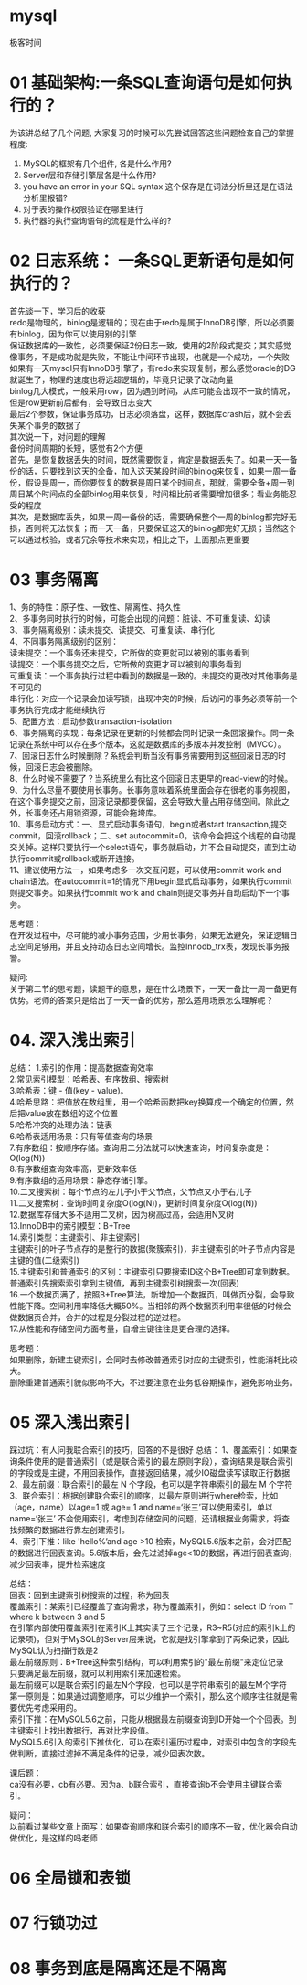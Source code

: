 # mysql
极客时间
# 01 基础架构:一条SQL查询语句是如何执行的？
为该讲总结了几个问题, 大家复习的时候可以先尝试回答这些问题检查自己的掌握程度:  
1. MySQL的框架有几个组件, 各是什么作用?   
2. Server层和存储引擎层各是什么作用?  
3. you have an error in your SQL syntax 这个保存是在词法分析里还是在语法分析里报错?  
4. 对于表的操作权限验证在哪里进行  
5. 执行器的执行查询语句的流程是什么样的?  

# 02 日志系统： 一条SQL更新语句是如何执行的？  
首先谈一下，学习后的收获  
redo是物理的，binlog是逻辑的；现在由于redo是属于InnoDB引擎，所以必须要有binlog，因为你可以使用别的引擎  
保证数据库的一致性，必须要保证2份日志一致，使用的2阶段式提交；其实感觉像事务，不是成功就是失败，不能让中间环节出现，也就是一个成功，一个失败  
如果有一天mysql只有InnoDB引擎了，有redo来实现复制，那么感觉oracle的DG就诞生了，物理的速度也将远超逻辑的，毕竟只记录了改动向量  
binlog几大模式，一般采用row，因为遇到时间，从库可能会出现不一致的情况，但是row更新前后都有，会导致日志变大  
最后2个参数，保证事务成功，日志必须落盘，这样，数据库crash后，就不会丢失某个事务的数据了  
其次说一下，对问题的理解  
备份时间周期的长短，感觉有2个方便  
首先，是恢复数据丢失的时间，既然需要恢复，肯定是数据丢失了。如果一天一备份的话，只要找到这天的全备，加入这天某段时间的binlog来恢复，如果一周一备份，假设是周一，而你要恢复的数据是周日某个时间点，那就，需要全备+周一到周日某个时间点的全部binlog用来恢复，时间相比前者需要增加很多；看业务能忍受的程度  
其次，是数据库丢失，如果一周一备份的话，需要确保整个一周的binlog都完好无损，否则将无法恢复；而一天一备，只要保证这天的binlog都完好无损；当然这个可以通过校验，或者冗余等技术来实现，相比之下，上面那点更重要  
# 03 事务隔离
1、务的特性：原子性、一致性、隔离性、持久性  
2、多事务同时执行的时候，可能会出现的问题：脏读、不可重复读、幻读  
3、事务隔离级别：读未提交、读提交、可重复读、串行化  
4、不同事务隔离级别的区别：  
	读未提交：一个事务还未提交，它所做的变更就可以被别的事务看到  
	读提交：一个事务提交之后，它所做的变更才可以被别的事务看到  
	可重复读：一个事务执行过程中看到的数据是一致的。未提交的更改对其他事务是不可见的  
	串行化：对应一个记录会加读写锁，出现冲突的时候，后访问的事务必须等前一个事务执行完成才能继续执行  
5、配置方法：启动参数transaction-isolation  
6、事务隔离的实现：每条记录在更新的时候都会同时记录一条回滚操作。同一条记录在系统中可以存在多个版本，这就是数据库的多版本并发控制（MVCC）。  
7、回滚日志什么时候删除？系统会判断当没有事务需要用到这些回滚日志的时候，回滚日志会被删除。  
8、什么时候不需要了？当系统里么有比这个回滚日志更早的read-view的时候。  
9、为什么尽量不要使用长事务。长事务意味着系统里面会存在很老的事务视图，在这个事务提交之前，回滚记录都要保留，这会导致大量占用存储空间。除此之外，长事务还占用锁资源，可能会拖垮库。  
10、事务启动方式：一、显式启动事务语句，begin或者start transaction,提交commit，回滚rollback；二、set autocommit=0，该命令会把这个线程的自动提交关掉。这样只要执行一个select语句，事务就启动，并不会自动提交，直到主动执行commit或rollback或断开连接。  
11、建议使用方法一，如果考虑多一次交互问题，可以使用commit work and chain语法。在autocommit=1的情况下用begin显式启动事务，如果执行commit则提交事务。如果执行commit work and chain则提交事务并自动启动下一个事务。  

思考题：  
在开发过程中，尽可能的减小事务范围，少用长事务，如果无法避免，保证逻辑日志空间足够用，并且支持动态日志空间增长。监控Innodb_trx表，发现长事务报警。  

疑问:  
关于第二节的思考题，读题干的意思，是在什么场景下，一天一备比一周一备更有优势。老师的答案只是给出了一天一备的优势，那么适用场景怎么理解呢？  

# 04. 深入浅出索引  
总结：
1.索引的作用：提高数据查询效率  
2.常见索引模型：哈希表、有序数组、搜索树  
3.哈希表：键 - 值(key - value)。  
4.哈希思路：把值放在数组里，用一个哈希函数把key换算成一个确定的位置，然后把value放在数组的这个位置  
5.哈希冲突的处理办法：链表  
6.哈希表适用场景：只有等值查询的场景  
7.有序数组：按顺序存储。查询用二分法就可以快速查询，时间复杂度是：O(log(N))  
8.有序数组查询效率高，更新效率低  
9.有序数组的适用场景：静态存储引擎。  
10.二叉搜索树：每个节点的左儿子小于父节点，父节点又小于右儿子  
11.二叉搜索树：查询时间复杂度O(log(N))，更新时间复杂度O(log(N))  
12.数据库存储大多不适用二叉树，因为树高过高，会适用N叉树  
13.InnoDB中的索引模型：B+Tree  
14.索引类型：主键索引、非主键索引  
	主键索引的叶子节点存的是整行的数据(聚簇索引)，非主键索引的叶子节点内容是主键的值(二级索引)  
15.主键索引和普通索引的区别：主键索引只要搜索ID这个B+Tree即可拿到数据。普通索引先搜索索引拿到主键值，再到主键索引树搜索一次(回表)  
16.一个数据页满了，按照B+Tree算法，新增加一个数据页，叫做页分裂，会导致性能下降。空间利用率降低大概50%。当相邻的两个数据页利用率很低的时候会做数据页合并，合并的过程是分裂过程的逆过程。  
17.从性能和存储空间方面考量，自增主键往往是更合理的选择。  

思考题：  
如果删除，新建主键索引，会同时去修改普通索引对应的主键索引，性能消耗比较大。  
删除重建普通索引貌似影响不大，不过要注意在业务低谷期操作，避免影响业务。  

# 05 深入浅出索引
踩过坑：有人问我联合索引的技巧，回答的不是很好
总结：
1、覆盖索引：如果查询条件使用的是普通索引（或是联合索引的最左原则字段），查询结果是联合索引的字段或是主键，不用回表操作，直接返回结果，减少IO磁盘读写读取正行数据  
2、最左前缀：联合索引的最左 N 个字段，也可以是字符串索引的最左 M 个字符  
3、联合索引：根据创建联合索引的顺序，以最左原则进行where检索，比如（age，name）以age=1 或 age= 1 and name=‘张三’可以使用索引，单以name=‘张三’ 不会使用索引，考虑到存储空间的问题，还请根据业务需求，将查找频繁的数据进行靠左创建索引。  
4、索引下推：like 'hello%’and age >10 检索，MySQL5.6版本之前，会对匹配的数据进行回表查询。5.6版本后，会先过滤掉age<10的数据，再进行回表查询，减少回表率，提升检索速度  

总结：  
回表：回到主键索引树搜索的过程，称为回表  
覆盖索引：某索引已经覆盖了查询需求，称为覆盖索引，例如：select ID from T where k between 3 and 5  
在引擎内部使用覆盖索引在索引K上其实读了三个记录，R3~R5(对应的索引k上的记录项)，但对于MySQL的Server层来说，它就是找引擎拿到了两条记录，因此MySQL认为扫描行数是2  
最左前缀原则：B+Tree这种索引结构，可以利用索引的"最左前缀"来定位记录  
只要满足最左前缀，就可以利用索引来加速检索。  
最左前缀可以是联合索引的最左N个字段，也可以是字符串索引的最左M个字符  
第一原则是：如果通过调整顺序，可以少维护一个索引，那么这个顺序往往就是需要优先考虑采用的。  
索引下推：在MySQL5.6之前，只能从根据最左前缀查询到ID开始一个个回表。到主键索引上找出数据行，再对比字段值。  
MySQL5.6引入的索引下推优化，可以在索引遍历过程中，对索引中包含的字段先做判断，直接过滤掉不满足条件的记录，减少回表次数。  

课后题：  
ca没有必要，cb有必要。因为a、b联合索引，直接查询b不会使用主键联合索引。  

疑问：  
以前看过某些文章上面写：如果查询顺序和联合索引的顺序不一致，优化器会自动做优化，是这样的吗老师  

# 06 全局锁和表锁


# 07 行锁功过

# 08 事务到底是隔离还是不隔离

